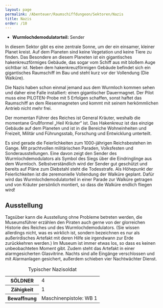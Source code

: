 ```yaml
---
layout: page
permalink: /Abenteuer/Raumschiffdungeon/Sektoren/Nazis
title: Nazis
order: /10
---
```


- **Wurmlochdemodulatorteil:** Sender

In diesem Sektor gibt es eine zentrale Sonne, um der ein einsamer, kleiner Planet kreist. Auf dem Planeten sind keine Vegetation und keine Tiere zu finden. Das Besondere an diesem Planeten ist ein gigantisches hakenkreuzförmiges Gebäude, das sogar vom Schiff aus mit bloßem Auge sichtbar ist. Neben dem hakenkreuzförmigen Gebäude befindet sich ein gigantisches Raumschiff im Bau und steht kurz vor der Vollendung (Die Walküre).

Die Nazis haben schon einmal jemand aus dem Wurmloch kommen sehen und daher eine Falle installiert: einen gigantischer Dauermagnet. Der Pilot muss eine PILOTEN-Probe mit 5 Erfolgen schaffen, sonst haftet das Raumschiff an dem Riesenmagneten und kommt mit seinem herkömmlichen Antrieb nicht mehr frei.

Der momentan Führer des Reiches ist General Kräuter, weshalb die momentane Grußformel „Heil Kräuter“ ist. Das Hakenkreuz ist das einzige Gebäude auf dem Planeten und ist in die Bereiche Wohneinheiten und Freizeit, Militär und Führungsstab, Forschung und Entwicklung unterteilt.

Es sind gerade die Feierlichkeiten zum 1000-jährigen Reichsbestehen im Gange. Mit prachtvollen militärischen Paraden, Volksfesten und Sonderausstellungen. Eine davon zeigt den Sender des Wurmlochdemodulators als Symbol des Siegs über die Eindringlinge aus dem Wurmloch. Selbstverständlich wird der Sender gut geschützt und bereits auf Pläne zum Diebstahl steht die Todesstrafe. Als Höhepunkt der Feierlichkeiten ist die zeremonielle Vollendung der Walküre geplant. Dafür wird das Wurmlochdemodulatorteil in einer Parade zur Walküre getragen und von Kräuter persönlich montiert, so dass die Walküre endlich fliegen wird!

## Ausstellung

Tagsüber kann die Ausstellung ohne Probleme betreten werden, die Museumsführer erzählen den Piraten auch gerne von der glorreichen Historie des Reiches und des Wurmlochdemodulators. (Sie wissen allerdings nicht, was es wirklich ist, sondern bezeichnen es nur als außerirdisches Artefakt mit deren Hilfe sie irgendwann zur Erde zurückkehren werden.) Im Museum ist immer etwas los, so dass es keinen unbeobachteten Moment gibt. Zudem steht das Artefakt in einer alarmgesicherten Glasvitrine. Nachts sind alle Eingänge verschlossen und mit Alarmanlagen gesichert, außerdem schieben vier Nachtwächter Dienst.

<table>
<caption>Typischer Nazisoldat</caption>
<tbody>
<tr><th>SÖLDNER</th><td>4</td></tr>
<tr><th>Zähigkeit</th><td>1</td></tr>
<tr><th>Bewaffnung</th><td>Maschinenpistole: WB 1</td></tr>
</tbody>
</table>
